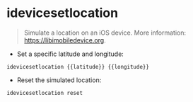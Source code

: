 # idevicesetlocation

> Simulate a location on an iOS device.
> More information: <https://libimobiledevice.org>.

- Set a specific latitude and longitude:

`idevicesetlocation {{latitude}} {{longitude}}`

- Reset the simulated location:

`idevicesetlocation reset`
